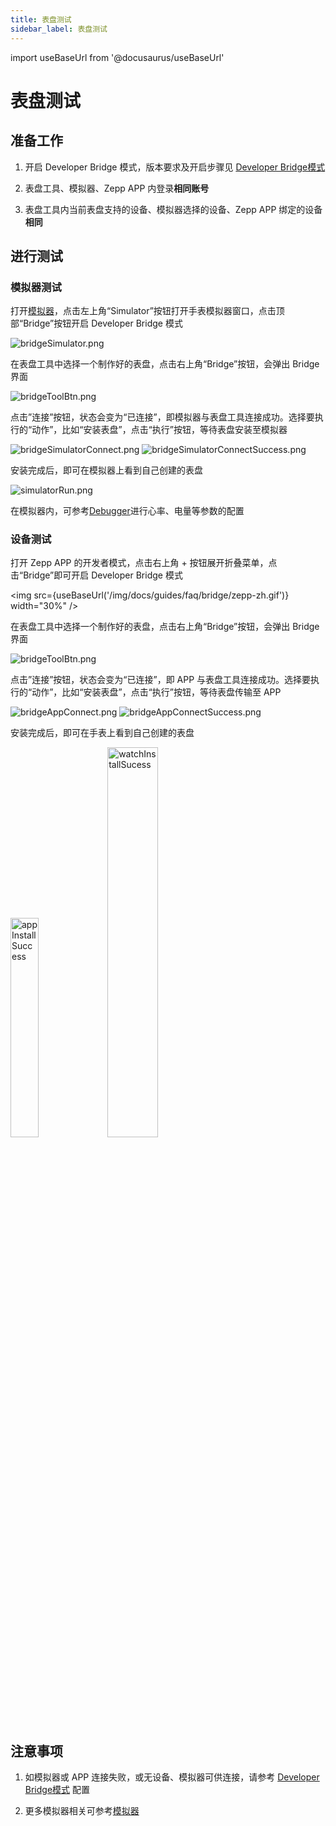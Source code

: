 ```yaml
---
title: 表盘测试
sidebar_label: 表盘测试
---
```


import useBaseUrl from '@docusaurus/useBaseUrl'

# 表盘测试

## 准备工作

1. 开启 Developer Bridge 模式，版本要求及开启步骤见 [Developer Bridge模式](guides/faq/developer-bridge-mode.md)
   
2. 表盘工具、模拟器、Zepp APP 内登录**相同账号**

3. 表盘工具内当前表盘支持的设备、模拟器选择的设备、Zepp APP 绑定的设备**相同**

## 进行测试

### 模拟器测试

打开[模拟器](guides/tools/simulator/index.md)，点击左上角“Simulator”按钮打开手表模拟器窗口，点击顶部“Bridge”按钮开启 Developer Bridge 模式

![bridgeSimulator.png](/img/docs/guides/tools/watchface/bridge_simulator.png)

在表盘工具中选择一个制作好的表盘，点击右上角“Bridge”按钮，会弹出 Bridge 界面

![bridgeToolBtn.png](/img/zh-cn/docs/watchface/lesson/bridge_tool_btn.png)

点击”连接”按钮，状态会变为“已连接”，即模拟器与表盘工具连接成功。选择要执行的“动作”，比如“安装表盘”，点击“执行”按钮，等待表盘安装至模拟器

![bridgeSimulatorConnect.png](/img/zh-cn/docs/watchface/lesson/bridge_simulator_connect.png)
![bridgeSimulatorConnectSuccess.png](/img/zh-cn/docs/watchface/lesson/bridge_simulator_connect_success.png)

安装完成后，即可在模拟器上看到自己创建的表盘

![simulatorRun.png](/img/docs/guides/tools/watchface/simulator_run.png)

在模拟器内，可参考[Debugger](../../../tools/simulator/index.md#Sensors)进行心率、电量等参数的配置

### 设备测试

打开 Zepp APP 的开发者模式，点击右上角 + 按钮展开折叠菜单，点击“Bridge”即可开启 Developer Bridge 模式

<img src={useBaseUrl('/img/docs/guides/faq/bridge/zepp-zh.gif')} width="30%" />

在表盘工具中选择一个制作好的表盘，点击右上角“Bridge”按钮，会弹出 Bridge 界面

![bridgeToolBtn.png](/img/zh-cn/docs/watchface/lesson/bridge_tool_btn.png)

点击”连接”按钮，状态会变为“已连接”，即 APP 与表盘工具连接成功。选择要执行的“动作”，比如“安装表盘”，点击“执行”按钮，等待表盘传输至 APP

![bridgeAppConnect.png](/img/zh-cn/docs/watchface/lesson/bridge_app_connect.png)
![bridgeAppConnectSuccess.png](/img/zh-cn/docs/watchface/lesson/bridge_app_connect_success.png)

安装完成后，即可在手表上看到自己创建的表盘

<img src="/img/zh-cn/docs/watchface/lesson/app_install_success.png" width="30%" title="appInstallSuccess"/>
<img src="/img/docs/guides/tools/watchface/watch_install_success.png" width="40%" title="watchInstallSucess"/>


## 注意事项

1. 如模拟器或 APP 连接失败，或无设备、模拟器可供连接，请参考 [Developer Bridge模式](guides/faq/developer-bridge-mode.md) 配置

2. 更多模拟器相关可参考[模拟器](guides/tools/simulator/index.md)
